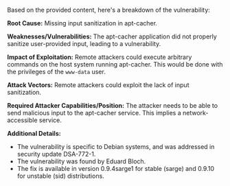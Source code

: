 Based on the provided content, here's a breakdown of the vulnerability:

**Root Cause:** Missing input sanitization in apt-cacher.

**Weaknesses/Vulnerabilities:** The apt-cacher application did not properly sanitize user-provided input, leading to a vulnerability.

**Impact of Exploitation:** Remote attackers could execute arbitrary commands on the host system running apt-cacher. This would be done with the privileges of the `www-data` user.

**Attack Vectors:** Remote attackers could exploit the lack of input sanitization.

**Required Attacker Capabilities/Position:** The attacker needs to be able to send malicious input to the apt-cacher service. This implies a network-accessible service.

**Additional Details:**

*   The vulnerability is specific to Debian systems, and was addressed in security update DSA-772-1.
*   The vulnerability was found by Eduard Bloch.
*   The fix is available in version 0.9.4sarge1 for stable (sarge) and 0.9.10 for unstable (sid) distributions.